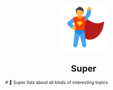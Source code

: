<p align="center">
  <img src="https://github.com/sraodev/super/blob/master/assets/icons-super-96.png" width="150" title="Super"> 
</p>
<h1 align="center">Super</h1>
# 
🚀 Super lists about all kinds of interesting topics 
